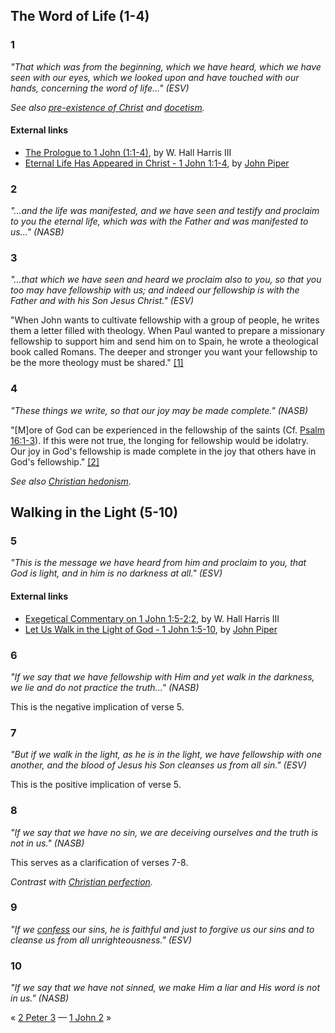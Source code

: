 ## The Word of Life (1-4)

### 1

*"That which was from the beginning, which we have heard, which we have seen with our eyes, which we looked upon and have touched with our hands, concerning the word of life..." (ESV)*

*See also [pre-existence of Christ](Pre-existence_of_Christ "Pre-existence of Christ") and [docetism](Docetism "Docetism").*

#### External links

-   [The Prologue to 1 John (1:1-4)](http://bible.org/page.asp?page_id=2061),
    by W. Hall Harris III
-   [Eternal Life Has Appeared in Christ - 1 John 1:1-4](http://desiringgod.org/library/sermons/85/012785.html),
    by [John Piper](John_Piper "John Piper")

### 2

*"...and the life was manifested, and we have seen and testify and proclaim to you the eternal life, which was with the Father and was manifested to us..." (NASB)*

### 3

*"...that which we have seen and heard we proclaim also to you, so that you too may have fellowship with us; and indeed our fellowship is with the Father and with his Son Jesus Christ." (ESV)*

"When John wants to cultivate fellowship with a group of people, he
writes them a letter filled with theology. When Paul wanted to
prepare a missionary fellowship to support him and send him on to
Spain, he wrote a theological book called Romans. The deeper and
stronger you want your fellowship to be the more theology must be
shared."
[[1]](http://desiringgod.org/library/sermons/85/012785.html)

### 4

*"These things we write, so that our joy may be made complete." (NASB)*

"[M]ore of God can be experienced in the fellowship of the saints
(Cf.
[Psalm 16:1-3](index.php?title=Psalm_16&action=edit&redlink=1 "Psalm 16 (page does not exist)")).
If this were not true, the longing for fellowship would be
idolatry. Our joy in God's fellowship is made complete in the joy
that others have in God's fellowship."
[[2]](http://desiringgod.org/library/sermons/85/012785.html)

*See also [Christian hedonism](Christian_hedonism "Christian hedonism").*

## Walking in the Light (5-10)

### 5

*"This is the message we have heard from him and proclaim to you, that God is light, and in him is no darkness at all." (ESV)*

#### External links

-   [Exegetical Commentary on 1 John 1:5-2:2](http://bible.org/page.asp?page_id=2062),
    by W. Hall Harris III
-   [Let Us Walk in the Light of God - 1 John 1:5-10](http://desiringgod.org/library/sermons/85/020385.html),
    by [John Piper](John_Piper "John Piper")

### 6

*"If we say that we have fellowship with Him and yet walk in the darkness, we lie and do not practice the truth..." (NASB)*

This is the negative implication of verse 5.

### 7

*"But if we walk in the light, as he is in the light, we have fellowship with one another, and the blood of Jesus his Son cleanses us from all sin." (ESV)*

This is the positive implication of verse 5.

### 8

*"If we say that we have no sin, we are deceiving ourselves and the truth is not in us." (NASB)*

This serves as a clarification of verses 7-8.

*Contrast with [Christian perfection](Christian_perfection "Christian perfection").*

### 9

*"If we [confess](Confession_of_Sins "Confession of Sins") our sins, he is faithful and just to forgive us our sins and to cleanse us from all unrighteousness." (ESV)*

### 10

*"If we say that we have not sinned, we make Him a liar and His word is not in us." (NASB)*

« [2 Peter 3](2_Peter_3 "2 Peter 3") —
[1 John 2](1_John_2 "1 John 2") »



